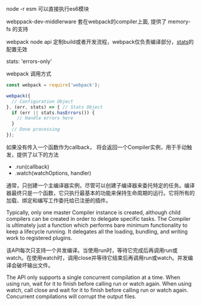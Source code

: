 node -r esm 可以直接执行es6模块

webppack-dev-middlerware 套在webpack的compiler上面, 提供了 memory-fs 的支持

webpack node api
定制build或者开发流程，webpack仅负责编译部分，[stats](https://webpack.js.org/configuration/stats/)的配置无效

stats: 'errors-only'

webpack 调用方式

```js
const webpack = require('webpack');

webpack({
  // Configuration Object
}, (err, stats) => { // Stats Object
  if (err || stats.hasErrors()) {
    // Handle errors here
  }
  // Done processing
});
```


如果没有传入一个函数作为callback， 将会返回一个Compiler实例，用于手动触发，提供了以下的方法
* .run(callback)
* .watch(watchOptions, handler)

通常，只创建一个主编译器实例，尽管可以创建子编译器来委托特定的任务。编译器最终只是一个函数，它只执行最基本的功能来保持生命周期的运行。它将所有的加载、绑定和编写工作委托给已注册的插件。

Typically, only one master Compiler instance is created, although child compilers can be created in order to delegate specific tasks. The Compiler is ultimately just a function which performs bare minimum functionality to keep a lifecycle running. It delegates all the loading, bundling, and writing work to registered plugins.


该API每次只支持一个并发编译。当使用run时，等待它完成后再调用run或watch。在使用watch时，调用close并等待它结束后再调用run或watch。并发编译会破坏输出文件。

The API only supports a single concurrent compilation at a time. When using run, wait for it to finish before calling run or watch again. When using watch, call close and wait for it to finish before calling run or watch again. Concurrent compilations will corrupt the output files.